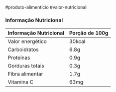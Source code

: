 
#produto-alimentício #valor-nutricional 

### Informação Nutricional
| Informação Nutricional  | Porção de 100g |
| ----------------------- | -------------- |
| Valor energético        | 30kcal         |
| Carboidratos            | 6.8g           |
| Proteínas               | 0.9g           |
| Gorduras totais         | 0.3g           |
| Fibra alimentar         | 1.7g           |
| Vitamina C              | 63mg           |
